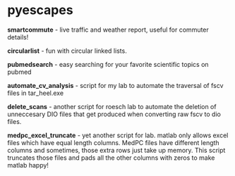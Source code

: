 # pyescapes
**smartcommute** - live traffic and weather report, useful for commuter details!

**circularlist** - fun with circular linked lists.

**pubmedsearch** - easy searching for your favorite scientific topics on pubmed

**automate_cv_analysis** - script for my lab to automate the traversal of fscv files in tar_heel.exe

**delete_scans** - another script for roesch lab to automate the deletion of unneccesary DIO files that get produced when converting raw fscv to dio files.

**medpc_excel_truncate** - yet another script for lab. matlab only allows excel files which have equal length columns. MedPC files have different length columns and sometimes, those extra rows just take up memory. This script truncates those files and pads all the other columns with zeros to make matlab happy!
